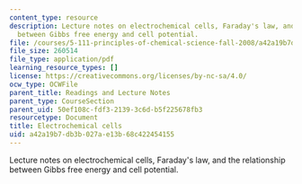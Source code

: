 ```yaml
---
content_type: resource
description: Lecture notes on electrochemical cells, Faraday's law, and the relationship
  between Gibbs free energy and cell potential.
file: /courses/5-111-principles-of-chemical-science-fall-2008/a42a19b7db3b027ae13b68c422454155_lecnotes25.pdf
file_size: 260514
file_type: application/pdf
learning_resource_types: []
license: https://creativecommons.org/licenses/by-nc-sa/4.0/
ocw_type: OCWFile
parent_title: Readings and Lecture Notes
parent_type: CourseSection
parent_uid: 50ef108c-fdf3-2139-3c6d-b5f225678fb3
resourcetype: Document
title: Electrochemical cells
uid: a42a19b7-db3b-027a-e13b-68c422454155
---
```

Lecture notes on electrochemical cells, Faraday's law, and the relationship between Gibbs free energy and cell potential.